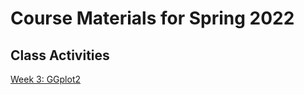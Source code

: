 # Course Materials for Spring 2022


## Class Activities

[Week 3: GGplot2](https://amandadperez.github.io/DVCPsych214/class_coding/Week3_Live_Coding.html)
